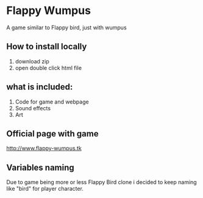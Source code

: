 # Flappy Wumpus
A game similar to Flappy bird, just with wumpus

## How to install locally
1. download zip
2. open double click html file

## what is included:
1. Code for game and webpage
2. Sound effects
3. Art

## Official page with game
http://www.flappy-wumpus.tk

## Variables naming

Due to game being more or less Flappy Bird clone i decided to keep naming like "bird" for player character.
